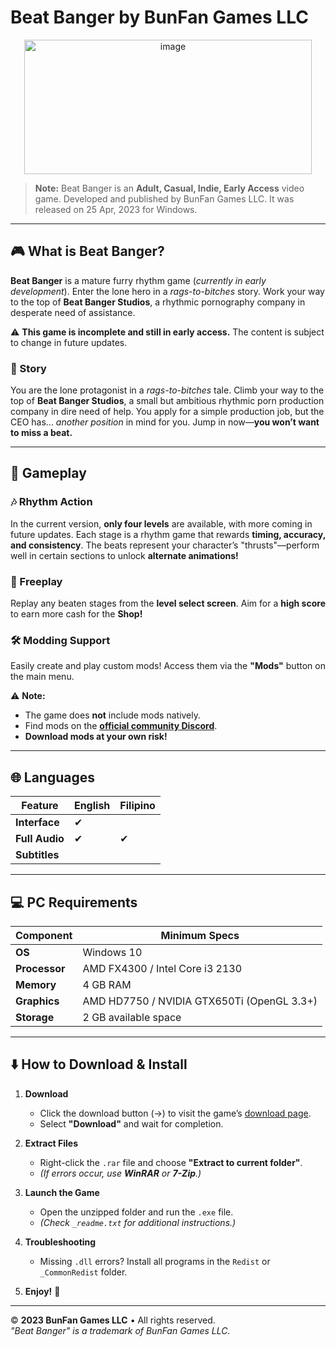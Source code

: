 # Beat Banger by BunFan Games LLC  

<div align="center">

<img width="460" height="215" alt="image" src="https://github.com/user-attachments/assets/d9c99622-8c20-4f62-afab-89f83f10494f" />

</div>

> **Note:** Beat Banger is an **Adult, Casual, Indie, Early Access** video game. Developed and published by BunFan Games LLC. It was released on 25 Apr, 2023 for Windows.  

---

## 🎮 What is Beat Banger?  

**Beat Banger** is a mature furry rhythm game (*currently in early development*). Enter the lone hero in a *rags-to-bitches* story. Work your way to the top of **Beat Banger Studios**, a rhythmic pornography company in desperate need of assistance.  

⚠️ **This game is incomplete and still in early access.** The content is subject to change in future updates.  

### 📖 Story  
You are the lone protagonist in a *rags-to-bitches* tale. Climb your way to the top of **Beat Banger Studios**, a small but ambitious rhythmic porn production company in dire need of help. You apply for a simple production job, but the CEO has... *another position* in mind for you. Jump in now—**you won’t want to miss a beat.**  

---

## 🎵 Gameplay  

### 🎶 Rhythm Action  
In the current version, **only four levels** are available, with more coming in future updates. Each stage is a rhythm game that rewards **timing, accuracy, and consistency**. The beats represent your character’s "thrusts"—perform well in certain sections to unlock **alternate animations!**  

### 🔄 Freeplay  
Replay any beaten stages from the **level select screen**. Aim for a **high score** to earn more cash for the **Shop!**  

### 🛠️ Modding Support  
Easily create and play custom mods! Access them via the **"Mods"** button on the main menu.  

⚠️ **Note:**  
- The game does **not** include mods natively.  
- Find mods on the [**official community Discord**](https://discord.gg/2SDMNUVE3u).  
- **Download mods at your own risk!**  

---

## 🌐 Languages  

| Feature       | English | Filipino |
|--------------|---------|----------|
| **Interface** | ✔       |          |
| **Full Audio**| ✔       | ✔        |
| **Subtitles** |         |          |

---

## 💻 PC Requirements  

| Component      | Minimum Specs                              |
|---------------|--------------------------------------------|
| **OS**        | Windows 10                                 |
| **Processor** | AMD FX4300 / Intel Core i3 2130            |
| **Memory**    | 4 GB RAM                                   |
| **Graphics**  | AMD HD7750 / NVIDIA GTX650Ti (OpenGL 3.3+) |
| **Storage**   | 2 GB available space                       |

---

## ⬇️ How to Download & Install  

1. **Download**  
   - Click the download button (→) to visit the game’s [download page](https://hentaif95.com/beat-banger/).  
   - Select **"Download"** and wait for completion.  

2. **Extract Files**  
   - Right-click the `.rar` file and choose **"Extract to current folder"**.  
   - *(If errors occur, use **WinRAR** or **7-Zip**.)*  

3. **Launch the Game**  
   - Open the unzipped folder and run the `.exe` file.  
   - *(Check `_readme.txt` for additional instructions.)*  

4. **Troubleshooting**  
   - Missing `.dll` errors? Install all programs in the `Redist` or `_CommonRedist` folder.  

5. **Enjoy!** 🎉  

---

© **2023 BunFan Games LLC** • All rights reserved.  
*"Beat Banger" is a trademark of BunFan Games LLC.*
